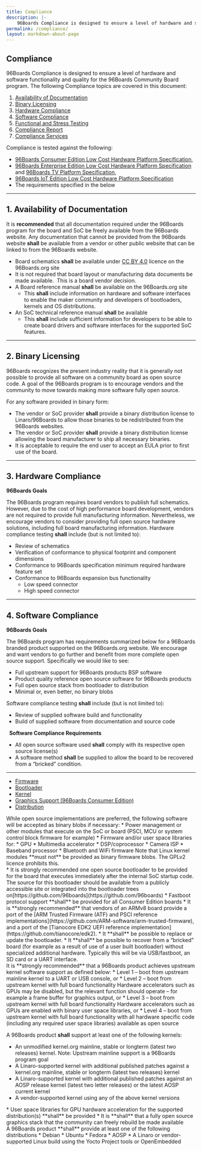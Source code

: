 ```yaml
---
title: Compliance
description: |-
    96Boards Compliance is designed to ensure a level of hardware and software functionality and quality for the 96Boards Community Board program.
permalink: /compliance/
layout: markdown-about-page
---
```

## Compliance
96Boards Compliance is designed to ensure a level of hardware and software functionality and quality for the 96Boards Community Board program. The following Compliance topics are covered in this document:

1.  [Availability of Documentation](#Availability)
2.  [Binary Licensing](#Binary)
3.  [Hardware Compliance](#Hardware)
4.  [Software Compliance](#Software)
5.  [Functional and Stress Testing](#Functional)
6.  [Compliance Report](#Compliance)
7.  [Compliance Services](#Services)

Compliance is tested against the following:

*   [96Boards Consumer Edition Low Cost Hardware Platform Specification](http://www.96boards.org/ce-specification),
*   [96Boards Enterprise Edition Low Cost Hardware Platform Specification](https://www.96boards.org/ee-specification) and     [96Boards TV Platform Specification](https://www.96boards.org/tv-specification),
*   [96Boards IoT Edition Low Cost Hardware Platform Specification](https://www.96boards.org/ie-specification)
*   The requirements specified in the below

----

## 1. Availability of Documentation <a name="Availability"></a>
It is **recommended** that all documentation required under the 96Boards program for the board and SoC be freely available from the 96Boards website. Any documentation that cannot be provided from the 96Boards website **shall** be available from a vendor or other public website that can be linked to from the 96Boards website.
  *   Board schematics **shall** be available under [CC BY 4.0](https://creativecommons.org/licenses/by/4.0/legalcode) licence on the 96Boards.org site
  *   It is not required that board layout or manufacturing data documents be made available.  This is a board vendor decision.
  *   A Board reference manual **shall** be available on the 96Boards.org site
      *   This **shall** include information on hardware and software interfaces to enable the maker community and developers of bootloaders, kernels and OS distributions.
  *   An SoC technical reference manual **shall** be available
      *   This **shall** include sufficient information for developers to be able to create board drivers and software interfaces for the supported SoC features.

---

## 2. Binary Licensing <a name="Binary"></a>
96Boards recognizes the present industry reality that it is generally not possible to provide all software on a community board as open source code. A goal of the 96Boards program is to encourage vendors and the community to move towards making more software fully open source.

For any software provided in binary form:
*   The vendor or SoC provider **shall** provide a binary distribution license to Linaro/96Boards to allow those binaries to be redistributed from the 96Boards websites.
*   The vendor or SoC provider **shall** provide a binary distribution license allowing the board manufacturer to ship all necessary binaries.
*   It is acceptable to require the end user to accept an EULA prior to first use of the board.

---
<a name="Hardware"></a>
## 3. Hardware Compliance
**96Boards Goals**

The 96Boards program requires board vendors to publish full schematics. However, due to the cost of high performance board development, vendors are not required to provide full manufacturing information. Nevertheless, we encourage vendors to consider providing full open source hardware solutions, including full board manufacturing information. Hardware compliance testing **shall** include (but is not limited to):

*   Review of schematics
*   Verification of conformance to physical footprint and component dimensions
*   Conformance to 96Boards specification minimum required hardware feature set
*   Conformance to 96Boards expansion bus functionality
    *   Low speed connector
    *   High speed connector

---

## 4. Software Compliance <a name="Software"></a>

**96Boards Goals**

The 96Boards program has requirements summarized below for a 96Boards branded product supported on the 96Boards.org website. We encourage and want vendors to go further and benefit from more complete open source support. Specifically we would like to see:

*   Full upstream support for 96Boards products BSP software
*   Product quality reference open source software for 96Boards products
*   Full open source stack from bootloader to distribution
*   Minimal or, even better, no binary blobs

Software compliance testing **shall** include (but is not limited to):

*   Review of supplied software build and functionality
*   Build of supplied software from documentation and source code

  **Software Compliance Requirements**

*   All open source software used **shall** comply with its respective open source license(s)
*   A software method **shall** be supplied to allow the board to be recovered from a “bricked” condition.

---

<div class="compliance-tabs" >

<!-- Nav tabs -->
<ul class="nav nav-tabs" role="tablist">
<li role="presentation" class="active"><a href="#firmware" aria-controls="firmware" role="tab" data-toggle="tab">Firmware</a></li>
<li role="presentation"><a href="#bootloader" aria-controls="bootloader" role="tab" data-toggle="tab">Bootloader</a></li>
<li role="presentation"><a href="#kernel" aria-controls="kernel" role="tab" data-toggle="tab">Kernel</a></li>
<li role="presentation"><a href="#graphics" aria-controls="graphics" role="tab" data-toggle="tab">Graphics Support (96Boards Consumer Edition)</a></li>
<li role="presentation"><a href="#distribution" aria-controls="distribution" role="tab" data-toggle="tab">Distribution</a></li>
</ul>

<!-- Tab panes -->
<div class="tab-content">

<div role="tabpanel" class="tab-pane active" id="firmware" markdown="1">
While open source implementations are preferred, the following software will be accepted as binary blobs if necessary:
*   Power management or other modules that execute on the SoC or board (PSCI, MCU or system control block firmware for example)
*   Firmware and/or user space libraries for:
*   GPU
*   Multimedia accelerator
*   DSP/coprocessor
*   Camera ISP
*   Baseband processor
*   Bluetooth and WiFi firmware
Note that Linux kernel modules **must not** be provided as binary firmware blobs.
The GPLv2 licence prohibits this.
</div>

<div role="tabpanel" class="tab-pane" id="bootloader" markdown="1">
*   It is strongly recommended one open source bootloader to be provided for the board that executes immediately after the internal SoC startup code. The source for this bootloader should be available from a publicly accessible site or integrated into the bootloader trees on[https://github.com/96boards](https://github.com/96boards)
*   Fastboot protocol support **shall** be provided for all Consumer Edition boards
*   It is **strongly recommended** that vendors of an ARMv8 board provide a port of the [ARM Trusted Firmware (ATF) and PSCI reference implementations](https://github.com/ARM-software/arm-trusted-firmware), and a port of the [Tianocore EDK2 UEFI reference implementation](https://github.com/tianocore/edk2).
*   It **shall** be possible to replace or update the bootloader.
*   It **shall** be possible to recover from a “bricked” board (for example as a result of use of a user built bootloader) without specialized additional hardware. Typically this will be via USB/fastboot, an SD card or a UART interface.
</div>

<div role="tabpanel" class="tab-pane" id="kernel" markdown="1">
It is **strongly recommended** that a 96Boards product achieves upstream kernel software support as defined below:
* Level 1 – boot from upstream mainline kernel to a UART or USB console, or
* Level 2 – boot from upstream kernel with full board functionality
Hardware accelerators such as GPUs may be disabled, but the relevant function should operate – for example a frame buffer for graphics output, or
* Level 3 – boot from upstream kernel with full board functionality
Hardware accelerators such as GPUs are enabled with binary user space libraries, or
* Level 4 – boot from upstream kernel with full board functionality with all hardware specific code (including any required user space libraries) available as open source

A 96Boards product **shall** support at least one of the following kernels:
* An unmodified kernel.org mainline, stable or longterm (latest two releases) kernel.
Note: Upstream mainline support is a 96Boards program goal
* A Linaro-supported kernel with additional published patches against a kernel.org mainline, stable or longterm (latest two releases) kernel
* A Linaro-supported kernel with additional published patches against an AOSP release kernel (latest two letter releases) or the latest AOSP current kernel
* A vendor-supported kernel using any of the above kernel versions
</div>

<div role="tabpanel" class="tab-pane" id="graphics" markdown="1">
* User space libraries for GPU hardware acceleration for the supported distribution(s) **shall** be provided
* It is **shall** that a fully open source graphics stack that the community can freely rebuild be made available
</div>

<div role="tabpanel" class="tab-pane" id="distribution" markdown="1">
A 96Boards product **shall** provide at least one of the following distributions
* Debian
* Ubuntu
* Fedora
* AOSP
* A Linaro or vendor-supported Linux build using the Yocto Project tools or OpenEmbedded
</div>

</div><!--End Tab Content-->
</div><!--End Tabs-->
